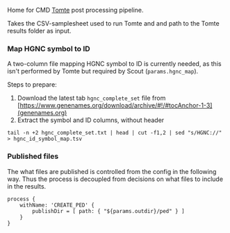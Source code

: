 Home for CMD [Tomte](https://github.com/genomic-medicine-sweden/tomte) post processing pipeline.

Takes the CSV-samplesheet used to run Tomte and and path to the Tomte results folder as input.

### Map HGNC symbol to ID

A two-column file mapping HGNC symbol to ID is currently needed, as this isn't performed by Tomte but required by Scout (`params.hgnc_map`).

Steps to prepare:

1. Download the latest tab `hgnc_complete_set` file from [https://www.genenames.org/download/archive/#!/#tocAnchor-1-3](genenames.org)
2. Extract the symbol and ID columns, without header

```
tail -n +2 hgnc_complete_set.txt | head | cut -f1,2 | sed "s/HGNC://" > hgnc_id_symbol_map.tsv
```

### Published files

The what files are published is controlled from the config in the following way.
Thus the process is decoupled from decisions on what files to include in the results.

```
process {
    withName: 'CREATE_PED' {
        publishDir = [ path: { "${params.outdir}/ped" } ]
    }
}
```